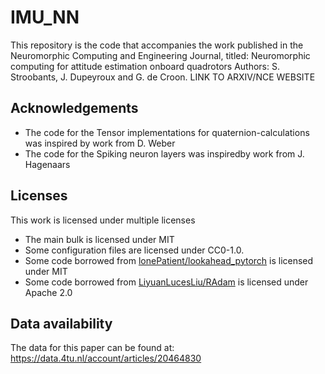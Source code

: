 <!--
SPDX-FileCopyrightText: 2021 Stein Stroobants <s.stroobants@tudelft.nl>

SPDX-License-Identifier: MIT
-->

# IMU_NN
This repository is the code that accompanies the work published in the Neuromorphic Computing and Engineering Journal, titled:
Neuromorphic computing for attitude estimation onboard quadrotors
Authors: S. Stroobants, J. Dupeyroux and G. de Croon.
LINK TO ARXIV/NCE WEBSITE

## Acknowledgements
- The code for the Tensor implementations for quaternion-calculations was inspired by work from D. Weber
- The code for the Spiking neuron layers was inspiredby work from J. Hagenaars

## Licenses
This work is licensed under multiple licenses
- The main bulk is licensed under MIT
- Some configuration files are licensed under CC0-1.0.
- Some code borrowed from [lonePatient/lookahead_pytorch](https://github.com/lonePatient/lookahead_pytorch) is licensed under MIT
- Some code borrowed from [LiyuanLucesLiu/RAdam](https://github.com/LiyuanLucasLiu/RAdam) is licensed under Apache 2.0

## Data availability
The data for this paper can be found at:
https://data.4tu.nl/account/articles/20464830



